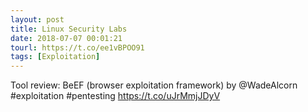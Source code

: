 ```yaml
---
layout: post
title: Linux Security Labs
date: 2018-07-07 00:01:21
tourl: https://t.co/ee1vBPOO91
tags: [Exploitation]
---
```

Tool review: BeEF (browser exploitation framework) by @WadeAlcorn #exploitation #pentesting https://t.co/uJrMmjJDyV